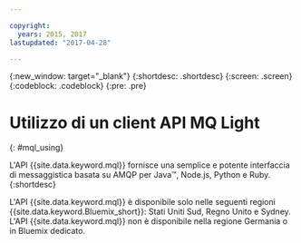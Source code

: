 ```yaml
---

copyright:
  years: 2015, 2017
lastupdated: "2017-04-28"

---
```


{:new_window: target="_blank"}
{:shortdesc: .shortdesc}
{:screen: .screen}
{:codeblock: .codeblock}
{:pre: .pre}

# Utilizzo di un client API MQ Light
{: #mql_using}

L'API {{site.data.keyword.mql}} fornisce una semplice e potente interfaccia di messaggistica basata su AMQP per Java&trade;, Node.js, Python e Ruby.
{:shortdesc}

L'API {{site.data.keyword.mql}} è disponibile solo nelle seguenti regioni {{site.data.keyword.Bluemix_short}}: Stati Uniti Sud, Regno Unito e Sydney. L'API {{site.data.keyword.mql}} non è disponibile nella regione Germania o in Bluemix dedicato.
